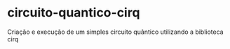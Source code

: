 # circuito-quantico-cirq
Criação e execução de um simples circuito quântico utilizando a biblioteca cirq
